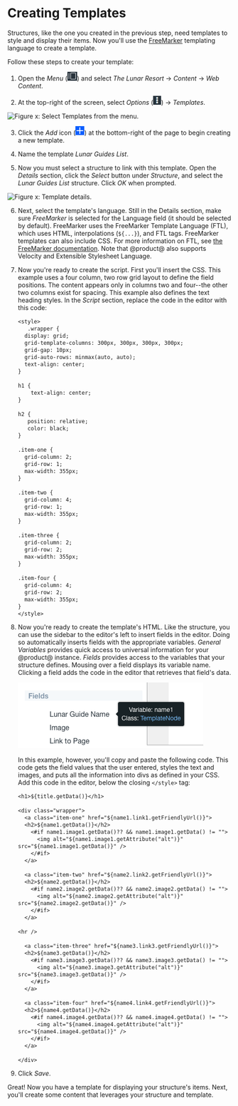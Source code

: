 # Creating Templates
<!-- This article's images aren't showing up on github-->
Structures, like the one you created in the previous step, need templates to
style and display their items. Now you'll use the
[FreeMarker](http://freemarker.apache.org/) templating language to create
a template. 

Follow these steps to create your template: 

1.  Open the *Menu* 
    (![Product Menu](../../../../images/icon-menu.png)) and select *The Lunar 
    Resort* &rarr; *Content* &rarr; *Web Content*. 

2.  At the top-right of the screen, select *Options* 
    (![Options](../../../../images/icon-options.png)) &rarr; *Templates*. 

![Figure x: Select Templates from the menu.](../../images/001-template-menu.png)

3.  Click the *Add* icon 
    (![Add](../../../../images/icon-add.png)) at the bottom-right of the page to 
    begin creating a new template. 

4.  Name the template *Lunar Guides List*. 

5.  Now you must select a structure to link with this template. Open the
    *Details* section, click the *Select* button under *Structure*, and select 
    the *Lunar Guides List* structure. Click *OK* when prompted. 

![Figure x: Template details.](../../images/001-template-details.png)

6.  Next, select the template's language. Still in the Details section, make 
    sure *FreeMarker* is selected for the Language field (it should be 
    selected by default). FreeMarker uses the FreeMarker Template Language 
    (FTL), which uses HTML, interpolations (`${...}`), and FTL tags. FreeMarker 
    templates can also include CSS. For more information on FTL, see 
    [the FreeMarker documentation](http://freemarker.apache.org/docs/dgui_quickstart_template.html). 
    Note that @product@ also supports Velocity and Extensible Stylesheet 
    Language. 

7.  Now you're ready to create the script. First you'll insert the CSS. This 
    example uses a four column, two row grid layout to define the field 
    positions. The content appears only in columns two and four--the other two 
    columns exist for spacing. This example also defines the text heading
    styles. In the *Script* section, replace the code in the editor with this
    code: 

        <style>
           .wrapper {
          display: grid;
          grid-template-columns: 300px, 300px, 300px, 300px;
          grid-gap: 10px;
          grid-auto-rows: minmax(auto, auto);
          text-align: center;
        }

        h1 {
            text-align: center;
        }

        h2 { 
           position: relative;
           color: black;
        }

        .item-one {
          grid-column: 2;
          grid-row: 1;
          max-width: 355px;
        }

        .item-two { 
          grid-column: 4;
          grid-row: 1;
          max-width: 355px;
        }

        .item-three {
          grid-column: 2;
          grid-row: 2;
          max-width: 355px;
        }

        .item-four {
          grid-column: 4;
          grid-row: 2;
          max-width: 355px;
        }
        </style>    

8.  Now you're ready to create the template's HTML. Like the structure, you can
    use the sidebar to the editor's left to insert fields in the editor. Doing
    so automatically inserts fields with the appropriate variables. *General
    Variables* provides quick access to universal information for your @product@
    instance. *Fields* provides access to the variables that your structure
    defines. Mousing over a field displays its variable name. Clicking a field
    adds the code in the editor that retrieves that field's data. 

    ![Figure x: A field's tooltip shows that field's variable name.](../../../../images/001-field-mouse-over.png)

    In this example, however, you'll copy and paste the following code. This
    code gets the field values that the user entered, styles the text and
    images, and puts all the information into divs as defined in your CSS. Add
    this code in the editor, below the closing `</style>` tag: 

        <h1>${title.getData()}</h1>

        <div class="wrapper">
          <a class="item-one" href="${name1.link1.getFriendlyUrl()}">
          <h2>${name1.getData()}</h2>
            <#if name1.image1.getData()?? && name1.image1.getData() != "">
              <img alt="${name1.image1.getAttribute("alt")}" src="${name1.image1.getData()}" />
            </#if>
          </a>

          <a class="item-two" href="${name2.link2.getFriendlyUrl()}">
          <h2>${name2.getData()}</h2>
            <#if name2.image2.getData()?? && name2.image2.getData() != "">
              <img alt="${name2.image2.getAttribute("alt")}" src="${name2.image2.getData()}" />
            </#if>
          </a>

        <hr />

          <a class="item-three" href="${name3.link3.getFriendlyUrl()}">
          <h2>${name3.getData()}</h2>
            <#if name3.image3.getData()?? && name3.image3.getData() != "">
              <img alt="${name3.image3.getAttribute("alt")}" src="${name3.image3.getData()}" />
            </#if>
          </a>

          <a class="item-four" href="${name4.link4.getFriendlyUrl()}">
          <h2>${name4.getData()}</h2>
            <#if name4.image4.getData()?? && name4.image4.getData() != "">
              <img alt="${name4.image4.getAttribute("alt")}" src="${name4.image4.getData()}" />
            </#if>
          </a>

        </div>

9.  Click *Save*. 

Great! Now you have a template for displaying your structure's items. Next, 
you'll create some content that leverages your structure and template. 
